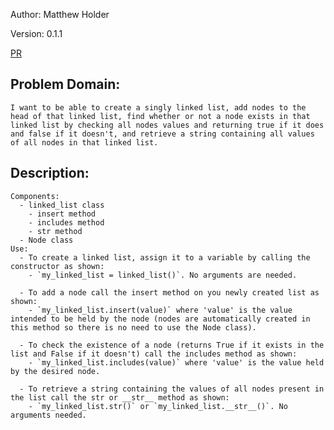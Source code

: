 Author: Matthew Holder

Version: 0.1.1

[PR](https://github.com/holdermatthew5/data-structures-and-algorithms/pull/22#issue-543200571)

## Problem Domain:
    I want to be able to create a singly linked list, add nodes to the head of that linked list, find whether or not a node exists in that linked list by checking all nodes values and returning true if it does and false if it doesn't, and retrieve a string containing all values of all nodes in that linked list.

## Description:
    Components:
      - linked_list class
        - insert method
        - includes method
        - str method
      - Node class
    Use:
      - To create a linked list, assign it to a variable by calling the constructor as shown:
        - `my_linked_list = linked_list()`. No arguments are needed.

      - To add a node call the insert method on you newly created list as shown:
        - `my_linked_list.insert(value)` where 'value' is the value intended to be held by the node (nodes are automatically created in this method so there is no need to use the Node class).

      - To check the existence of a node (returns True if it exists in the list and False if it doesn't) call the includes method as shown:
        - `my_linked_list.includes(value)` where 'value' is the value held by the desired node.

      - To retrieve a string containing the values of all nodes present in the list call the str or __str__ method as shown:
        - `my_linked_list.str()` or `my_linked_list.__str__()`. No arguments needed.